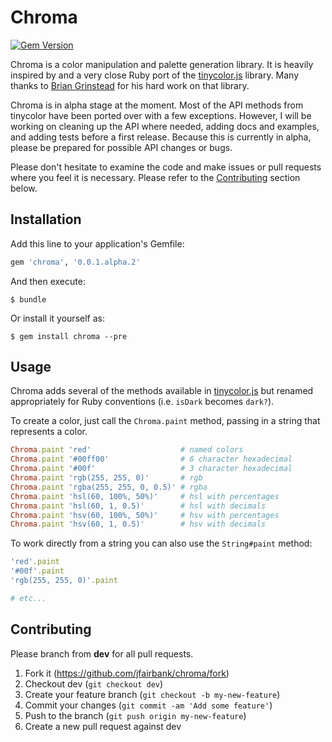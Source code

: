 # Chroma

[![Gem Version](https://badge.fury.io/rb/chroma.svg)](http://badge.fury.io/rb/chroma)

Chroma is a color manipulation and palette generation library. It is heavily
inspired by and a very close Ruby port of the
[tinycolor.js](https://bgrins.github.io/TinyColor/)
library. Many thanks to [Brian Grinstead](http://www.briangrinstead.com/blog/)
for his hard work on that library.

Chroma is in alpha stage at the moment. Most of the API methods from tinycolor
have been ported over with a few exceptions. However, I will be working on
cleaning up the API where needed, adding docs and examples, and adding tests
before a first release. Because this is currently in alpha, please be
prepared for possible API changes or bugs.

Please don't hesitate to examine the code and make issues or pull requests
where you feel it is necessary. Please refer to the
[Contributing](#contributing) section below.

## Installation

Add this line to your application's Gemfile:

```ruby
gem 'chroma', '0.0.1.alpha.2'
```

And then execute:

    $ bundle

Or install it yourself as:

    $ gem install chroma --pre

## Usage

Chroma adds several of the methods available in
[tinycolor.js](https://github.com/bgrins/TinyColor) but renamed appropriately
for Ruby conventions (i.e. `isDark` becomes `dark?`).

To create a color, just call the `Chroma.paint` method, passing in a string
that represents a color.

```ruby
Chroma.paint 'red'                    # named colors
Chroma.paint '#00ff00'                # 6 character hexadecimal
Chroma.paint '#00f'                   # 3 character hexadecimal
Chroma.paint 'rgb(255, 255, 0)'       # rgb
Chroma.paint 'rgba(255, 255, 0, 0.5)' # rgba
Chroma.paint 'hsl(60, 100%, 50%)'     # hsl with percentages
Chroma.paint 'hsl(60, 1, 0.5)'        # hsl with decimals
Chroma.paint 'hsv(60, 100%, 50%)'     # hsv with percentages
Chroma.paint 'hsv(60, 1, 0.5)'        # hsv with decimals
```

To work directly from a string you can also use the `String#paint` method:

```ruby
'red'.paint
'#00f'.paint
'rgb(255, 255, 0)'.paint

# etc...
```

## Contributing

Please branch from **dev** for all pull requests.

1. Fork it (https://github.com/jfairbank/chroma/fork)
2. Checkout dev (`git checkout dev`)
3. Create your feature branch (`git checkout -b my-new-feature`)
4. Commit your changes (`git commit -am 'Add some feature'`)
5. Push to the branch (`git push origin my-new-feature`)
6. Create a new pull request against dev

